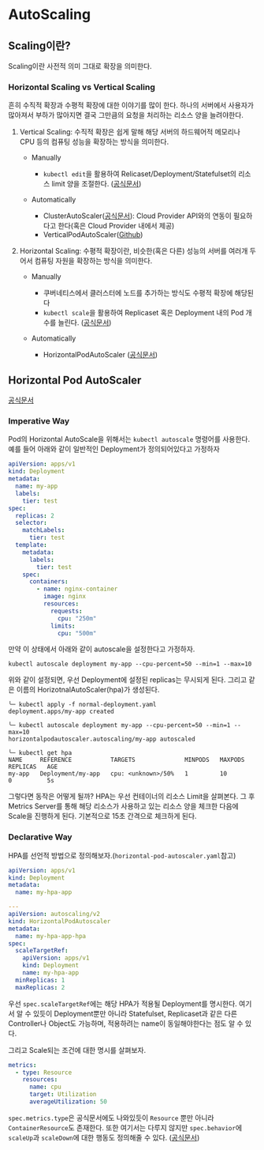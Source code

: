 # AutoScaling

## Scaling이란?

Scaling이란 사전적 의미 그대로 확장을 의미한다.

### Horizontal Scaling vs Vertical Scaling

흔히 수직적 확장과 수평적 확장에 대한 이야기를 많이 한다. 하나의 서버에서 사용자가 많아져서 부하가 많아지면 결국 그만큼의 요청을 처리하는 리소스 양을 늘려야한다.

1. Vertical Scaling: 수직적 확장은 쉽게 말해 해당 서버의 하드웨어적 메모리나 CPU 등의 컴퓨팅 성능을 확장하는 방식을 의미한다.

   - Manually

     - `kubectl edit`을 활용하여 Relicaset/Deployment/Statefulset의 리소스 limit 양을 조절한다. ([공식문서](https://kubernetes.io/docs/reference/kubectl/generated/kubectl_edit/))

   - Automatically

     - ClusterAutoScaler([공식문서](https://kubernetes.io/docs/concepts/cluster-administration/node-autoscaling/)): Cloud Provider API와의 연동이 필요하다고 한다(혹은 Cloud Provider 내에서 제공)
     - VerticalPodAutoScaler([Github](https://github.com/kubernetes/autoscaler/tree/master/vertical-pod-autoscaler))

2. Horizontal Scaling: 수평적 확장이란, 비슷한(혹은 다른) 성능의 서버를 여러개 두어서 컴퓨팅 자원을 확장하는 방식을 의미한다.

   - Manually

     - 쿠버네티스에서 클러스터에 노드를 추가하는 방식도 수평적 확장에 해당된다
     - `kubectl scale`을 활용하여 Replicaset 혹은 Deployment 내의 Pod 개수를 늘린다. ([공식문서](https://kubernetes.io/docs/reference/kubectl/generated/kubectl_scale/))

   - Automatically
     - HorizontalPodAutoScaler ([공식문서](https://kubernetes.io/ko/docs/tasks/run-application/horizontal-pod-autoscale/))

## Horizontal Pod AutoScaler

[공식문서](https://kubernetes.io/ko/docs/tasks/run-application/horizontal-pod-autoscale/)

### Imperative Way

Pod의 Horizontal AutoScale을 위해서는 `kubectl autoscale` 명령어를 사용한다. 예를 들어 아래와 같이 일반적인 Deployment가 정의되어있다고 가정하자

```yaml
apiVersion: apps/v1
kind: Deployment
metadata:
  name: my-app
  labels:
    tier: test
spec:
  replicas: 2
  selector:
    matchLabels:
      tier: test
  template:
    metadata:
      labels:
        tier: test
    spec:
      containers:
        - name: nginx-container
          image: nginx
          resources:
            requests:
              cpu: "250m"
            limits:
              cpu: "500m"
```

만약 이 상태에서 아래와 같이 autoscale을 설정한다고 가정하자.

```
kubectl autoscale deployment my-app --cpu-percent=50 --min=1 --max=10
```

위와 같이 설정되면, 우선 Deployment에 설정된 replicas는 무시되게 된다. 그리고 같은 이름의 HorizotnalAutoScaler(hpa)가 생성된다.

```
╰─ kubectl apply -f normal-deployment.yaml
deployment.apps/my-app created

╰─ kubectl autoscale deployment my-app --cpu-percent=50 --min=1 --max=10
horizontalpodautoscaler.autoscaling/my-app autoscaled

╰─ kubectl get hpa
NAME     REFERENCE           TARGETS              MINPODS   MAXPODS   REPLICAS   AGE
my-app   Deployment/my-app   cpu: <unknown>/50%   1         10        0          5s
```

그렇다면 동작은 어떻게 될까? HPA는 우선 컨테이너의 리소스 Limit을 살펴본다. 그 후 Metrics Server를 통해 해당 리소스가 사용하고 있는 리소스 양을 체크한 다음에 Scale을 진행하게 된다. 기본적으로 15초 간격으로 체크하게 된다.

### Declarative Way

HPA를 선언적 방법으로 정의해보자.(`horizontal-pod-autoscaler.yaml`참고)

```yaml
apiVersion: apps/v1
kind: Deployment
metadata:
  name: my-hpa-app

---
apiVersion: autoscaling/v2
kind: HorizontalPodAutoscaler
metadata:
  name: my-hpa-app-hpa
spec:
  scaleTargetRef:
    apiVersion: apps/v1
    kind: Deployment
    name: my-hpa-app
  minReplicas: 1
  maxReplicas: 2
```

우선 `spec.scaleTargetRef`에는 해당 HPA가 적용될 Deployment를 명시한다. 여기서 알 수 있듯이 Deployment뿐만 아니라 Statefulset, Replicaset과 같은 다른 Controller나 Object도 가능하며, 적용하려는 name이 동일해야한다는 점도 알 수 있다.

그리고 Scale되는 조건에 대한 명시를 살펴보자.

```yaml
metrics:
  - type: Resource
    resources:
      name: cpu
      target: Utilization
      averageUtilization: 50
```

`spec.metrics.type`은 공식문서에도 나와있듯이 `Resource` 뿐만 아니라 `ContainerResource`도 존재한다.
또한 여기서는 다루지 않지만 `spec.behavior`에 `scaleUp`과 `scaleDown`에 대한 행동도 정의해줄 수 있다. ([공식문서](https://kubernetes.io/ko/docs/tasks/run-application/horizontal-pod-autoscale/#%EC%8A%A4%EC%BC%80%EC%9D%BC%EB%A7%81-%EC%A0%95%EC%B1%85))
